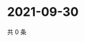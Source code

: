 # 2021-09-30

共 0 条

<!-- BEGIN -->
<!-- 最后更新时间 Thu Sep 30 2021 14:17:50 GMT+0800 (China Standard Time) -->

<!-- END -->
